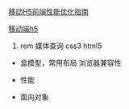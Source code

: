 [移动H5前端性能优化指南](http://isux.tencent.com/h5-performance.html)

[移动端h5](http://blog.csdn.net/yisuowushinian/article/details/50404450)


1. rem 媒体查询 css3 html5 

* 盒模型，常用布局 浏览器兼容性

* 性能

* 面向对象